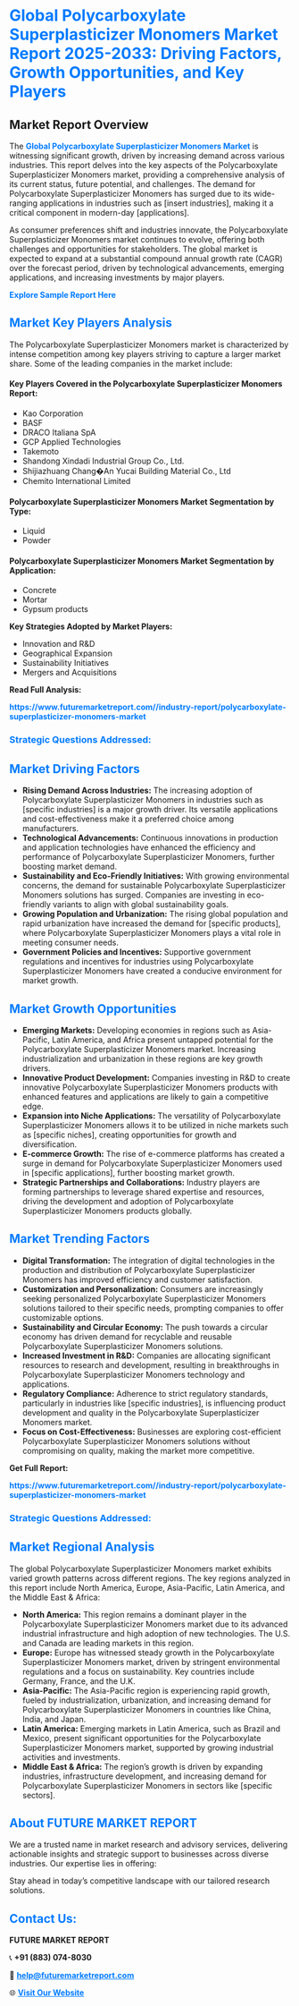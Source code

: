 <h1 style="color: #007BFF;">Global Polycarboxylate Superplasticizer Monomers Market Report 2025-2033: Driving Factors, Growth Opportunities, and Key Players</h1>

<section id="overview">
<h2>Market Report Overview</h2>
<p>The <a href="https://www.futuremarketreport.com//industry-report/polycarboxylate-superplasticizer-monomers-market" style="color: #007BFF; text-decoration: none;"><strong>Global Polycarboxylate Superplasticizer Monomers Market</strong></a> is witnessing significant growth, driven by increasing demand across various industries. This report delves into the key aspects of the Polycarboxylate Superplasticizer Monomers market, providing a comprehensive analysis of its current status, future potential, and challenges. The demand for Polycarboxylate Superplasticizer Monomers has surged due to its wide-ranging applications in industries such as [insert industries], making it a critical component in modern-day [applications].</p>
<p>As consumer preferences shift and industries innovate, the Polycarboxylate Superplasticizer Monomers market continues to evolve, offering both challenges and opportunities for stakeholders. The global market is expected to expand at a substantial compound annual growth rate (CAGR) over the forecast period, driven by technological advancements, emerging applications, and increasing investments by major players.</p>
</section>

<section id="overview">
<p><a href="https://www.futuremarketreport.com//request-sample/reportId=61131" style="color: #007BFF; text-decoration: none;"><strong>Explore Sample Report Here</strong></a></p>
</section>

<section id="key-players">
<h2 style="color: #007BFF;">Market Key Players Analysis</h2>
<p>The Polycarboxylate Superplasticizer Monomers market is characterized by intense competition among key players striving to capture a larger market share. Some of the leading companies in the market include:</p>
<h4>Key Players Covered in the Polycarboxylate Superplasticizer Monomers Report:</h4>
<ul><li>Kao Corporation</li><li>BASF</li><li>DRACO Italiana SpA</li><li>GCP Applied Technologies</li><li>Takemoto</li><li>Shandong Xindadi Industrial Group Co., Ltd.</li><li>Shijiazhuang Chang�An Yucai Building Material Co., Ltd</li><li>Chemito International Limited</li></ul>
<h4>Polycarboxylate Superplasticizer Monomers Market Segmentation by Type:</h4>
<ul><li>Liquid</li><li>Powder</li></ul>

<h4>Polycarboxylate Superplasticizer Monomers Market Segmentation by Application:</h4>
<ul><li>Concrete</li><li>Mortar</li><li>Gypsum products</li></ul>
<p><strong>Key Strategies Adopted by Market Players:</strong></p>
<ul>
<li>Innovation and R&D</li>
<li>Geographical Expansion</li>
<li>Sustainability Initiatives</li>
<li>Mergers and Acquisitions</li>
</ul>
</section>

<section>
<p><strong>Read Full Analysis: </strong></p><a href="https://www.futuremarketreport.com//industry-report/polycarboxylate-superplasticizer-monomers-market" style="color: #007BFF; text-decoration: none;"><strong>https://www.futuremarketreport.com//industry-report/polycarboxylate-superplasticizer-monomers-market</strong></a>
<h3 style="color: #007BFF;">Strategic Questions Addressed:</h3>
</section>

<section id="driving-factors">
<h2 style="color: #007BFF;">Market Driving Factors</h2>
<ul>
<li><strong>Rising Demand Across Industries:</strong> The increasing adoption of Polycarboxylate Superplasticizer Monomers in industries such as [specific industries] is a major growth driver. Its versatile applications and cost-effectiveness make it a preferred choice among manufacturers.</li>
<li><strong>Technological Advancements:</strong> Continuous innovations in production and application technologies have enhanced the efficiency and performance of Polycarboxylate Superplasticizer Monomers, further boosting market demand.</li>
<li><strong>Sustainability and Eco-Friendly Initiatives:</strong> With growing environmental concerns, the demand for sustainable Polycarboxylate Superplasticizer Monomers solutions has surged. Companies are investing in eco-friendly variants to align with global sustainability goals.</li>
<li><strong>Growing Population and Urbanization:</strong> The rising global population and rapid urbanization have increased the demand for [specific products], where Polycarboxylate Superplasticizer Monomers plays a vital role in meeting consumer needs.</li>
<li><strong>Government Policies and Incentives:</strong> Supportive government regulations and incentives for industries using Polycarboxylate Superplasticizer Monomers have created a conducive environment for market growth.</li>
</ul>
</section>

<section id="growth-opportunities">
<h2 style="color: #007BFF;">Market Growth Opportunities</h2>
<ul>
<li><strong>Emerging Markets:</strong> Developing economies in regions such as Asia-Pacific, Latin America, and Africa present untapped potential for the Polycarboxylate Superplasticizer Monomers market. Increasing industrialization and urbanization in these regions are key growth drivers.</li>
<li><strong>Innovative Product Development:</strong> Companies investing in R&D to create innovative Polycarboxylate Superplasticizer Monomers products with enhanced features and applications are likely to gain a competitive edge.</li>
<li><strong>Expansion into Niche Applications:</strong> The versatility of Polycarboxylate Superplasticizer Monomers allows it to be utilized in niche markets such as [specific niches], creating opportunities for growth and diversification.</li>
<li><strong>E-commerce Growth:</strong> The rise of e-commerce platforms has created a surge in demand for Polycarboxylate Superplasticizer Monomers used in [specific applications], further boosting market growth.</li>
<li><strong>Strategic Partnerships and Collaborations:</strong> Industry players are forming partnerships to leverage shared expertise and resources, driving the development and adoption of Polycarboxylate Superplasticizer Monomers products globally.</li>
</ul>
</section>

<section id="trending-factors">
<h2 style="color: #007BFF;">Market Trending Factors</h2>
<ul>
<li><strong>Digital Transformation:</strong> The integration of digital technologies in the production and distribution of Polycarboxylate Superplasticizer Monomers has improved efficiency and customer satisfaction.</li>
<li><strong>Customization and Personalization:</strong> Consumers are increasingly seeking personalized Polycarboxylate Superplasticizer Monomers solutions tailored to their specific needs, prompting companies to offer customizable options.</li>
<li><strong>Sustainability and Circular Economy:</strong> The push towards a circular economy has driven demand for recyclable and reusable Polycarboxylate Superplasticizer Monomers solutions.</li>
<li><strong>Increased Investment in R&D:</strong> Companies are allocating significant resources to research and development, resulting in breakthroughs in Polycarboxylate Superplasticizer Monomers technology and applications.</li>
<li><strong>Regulatory Compliance:</strong> Adherence to strict regulatory standards, particularly in industries like [specific industries], is influencing product development and quality in the Polycarboxylate Superplasticizer Monomers market.</li>
<li><strong>Focus on Cost-Effectiveness:</strong> Businesses are exploring cost-efficient Polycarboxylate Superplasticizer Monomers solutions without compromising on quality, making the market more competitive.</li>
</ul>
</section>

<section>
<p><strong>Get Full Report: </strong></p><a href="https://www.futuremarketreport.com//industry-report/polycarboxylate-superplasticizer-monomers-market" style="color: #007BFF; text-decoration: none;"><strong>https://www.futuremarketreport.com//industry-report/polycarboxylate-superplasticizer-monomers-market</strong></a>
<h3 style="color: #007BFF;">Strategic Questions Addressed:</h3>
</section>


<section id="regional-analysis">
<h2 style="color: #007BFF;">Market Regional Analysis</h2>
<p>The global Polycarboxylate Superplasticizer Monomers market exhibits varied growth patterns across different regions. The key regions analyzed in this report include North America, Europe, Asia-Pacific, Latin America, and the Middle East & Africa:</p>
<ul>
<li><strong>North America:</strong> This region remains a dominant player in the Polycarboxylate Superplasticizer Monomers market due to its advanced industrial infrastructure and high adoption of new technologies. The U.S. and Canada are leading markets in this region.</li>
<li><strong>Europe:</strong> Europe has witnessed steady growth in the Polycarboxylate Superplasticizer Monomers market, driven by stringent environmental regulations and a focus on sustainability. Key countries include Germany, France, and the U.K.</li>
<li><strong>Asia-Pacific:</strong> The Asia-Pacific region is experiencing rapid growth, fueled by industrialization, urbanization, and increasing demand for Polycarboxylate Superplasticizer Monomers in countries like China, India, and Japan.</li>
<li><strong>Latin America:</strong> Emerging markets in Latin America, such as Brazil and Mexico, present significant opportunities for the Polycarboxylate Superplasticizer Monomers market, supported by growing industrial activities and investments.</li>
<li><strong>Middle East & Africa:</strong> The region’s growth is driven by expanding industries, infrastructure development, and increasing demand for Polycarboxylate Superplasticizer Monomers in sectors like [specific sectors].</li>
</ul>
</section>

<footer>
<h2 style="color: #007BFF;">About FUTURE MARKET REPORT</h2>
<p>We are a trusted name in market research and advisory services, delivering actionable insights and strategic support to businesses across diverse industries. Our expertise lies in offering:</p>

<p>Stay ahead in today’s competitive landscape with our tailored research solutions.</p>

<h2 style="color: #007BFF;">Contact Us:</h2>
<p><strong>FUTURE MARKET REPORT</strong></p>
<p>📞 <strong>+91 (883) 074-8030</strong></p>
<p>📧 <strong><a href="mailto:help@futuremarketreport.com" style="color: #007BFF;">help@futuremarketreport.com</a></strong></p>
<p>🌐 <strong><a href="https://www.futuremarketreport.com/" style="color: #007BFF;">Visit Our Website</a></strong></p>
</footer>